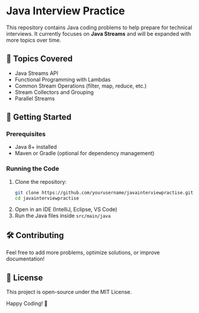 # Java Interview Practice  

This repository contains Java coding problems to help prepare for technical interviews. It currently focuses on **Java Streams** and will be expanded with more topics over time.  

## 📌 Topics Covered  
- Java Streams API  
- Functional Programming with Lambdas  
- Common Stream Operations (filter, map, reduce, etc.)  
- Stream Collectors and Grouping  
- Parallel Streams  

## 🚀 Getting Started  

### Prerequisites  
- Java 8+ installed  
- Maven or Gradle (optional for dependency management)  

### Running the Code  
1. Clone the repository:  
   ```sh
   git clone https://github.com/yourusername/javainterviewpractise.git
   cd javainterviewpractise
   ```
2. Open in an IDE (IntelliJ, Eclipse, VS Code)  
3. Run the Java files inside `src/main/java`  

## 🛠️ Contributing  
Feel free to add more problems, optimize solutions, or improve documentation!  

## 📄 License  
This project is open-source under the MIT License.  

Happy Coding! 🚀  
